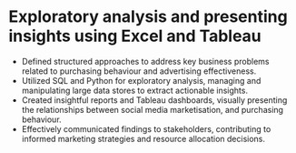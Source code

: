 # Exploratory analysis and presenting insights using Excel and Tableau
*	Defined structured approaches to address key business problems related to purchasing behaviour and advertising effectiveness.
*	Utilized SQL and Python for exploratory analysis, managing and manipulating large data stores to extract actionable insights.
*	Created insightful reports and Tableau dashboards, visually presenting the relationships between social media marketisation, and purchasing behaviour.
*	Effectively communicated findings to stakeholders, contributing to informed marketing strategies and resource allocation decisions.
